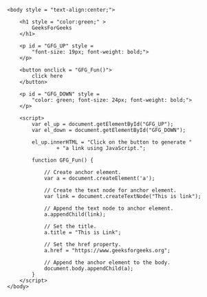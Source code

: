<!DOCTYPE HTML> 
<html> 
    <head> 
        <title> 
            How to create a link in JavaScript?
        </title>
    </head> 
      
    <body style = "text-align:center;">
          
        <h1 style = "color:green;" > 
            GeeksForGeeks
        </h1>
          
        <p id = "GFG_UP" style =
            "font-size: 19px; font-weight: bold;">
        </p>
          
        <button onclick = "GFG_Fun()">
            click here
        </button>
          
        <p id = "GFG_DOWN" style =
            "color: green; font-size: 24px; font-weight: bold;">
        </p>
          
        <script>
            var el_up = document.getElementById("GFG_UP");
            var el_down = document.getElementById("GFG_DOWN");
              
            el_up.innerHTML = "Click on the button to generate "
                    + "a link using JavaScript.";
              
            function GFG_Fun() {
                  
                // Create anchor element.
                var a = document.createElement('a'); 
                  
                // Create the text node for anchor element.
                var link = document.createTextNode("This is link");
                  
                // Append the text node to anchor element.
                a.appendChild(link); 
                  
                // Set the title.
                a.title = "This is Link"; 
                  
                // Set the href property.
                a.href = "https://www.geeksforgeeks.org"; 
                  
                // Append the anchor element to the body.
                document.body.appendChild(a); 
            }
        </script> 
    </body> 
</html>
